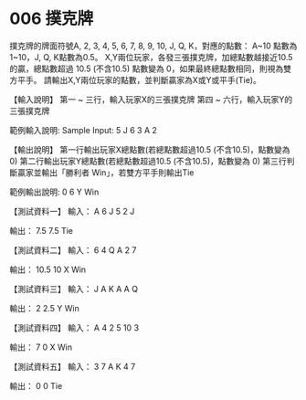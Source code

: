 # 006 撲克牌

撲克牌的牌面符號A, 2, 3, 4, 5, 6, 7, 8, 9, 10, J, Q, K，對應的點數：
A~10 點數為 1~10，J, Q, K點數為0.5。
X,Y兩位玩家，各發三張撲克牌，加總點數越接近10.5的贏，總點數超過 10.5 (不含10.5) 點數變為 0，如果最終總點數相同，則視為雙方平手。
請輸出X,Y兩位玩家的點數，並判斷贏家為X或Y或平手(Tie)。

【輸入說明】
第一 ~ 三行，輸入玩家X的三張撲克牌
第四 ~ 六行，輸入玩家Y的三張撲克牌

範例輸入說明:
Sample Input:
5
J
6
3
A
2

【輸出說明】
第一行輸出玩家X總點數(若總點數超過10.5 (不含10.5)，點數變為 0)
第二行輸出玩家Y總點數(若總點數超過10.5 (不含10.5)，點數變為 0)
第三行判斷贏家並輸出「勝利者 Win」，若雙方平手則輸出Tie

範例輸出說明:
0
6
Y Win

【測試資料一】
輸入：
A
6
J
5
2
J

輸出：
7.5
7.5
Tie

【測試資料二】
輸入：
6
4
Q
A
2
7

輸出：
10.5
10
X Win

【測試資料三】
輸入：
J
A
K
A
A
Q

輸出：
2
2.5
Y Win

【測試資料四】
輸入：
A
4
2
5
10
3

輸出：
7
0
X Win

【測試資料五】
輸入：
3
7
A
K
4
7

輸出：
0
0
Tie


